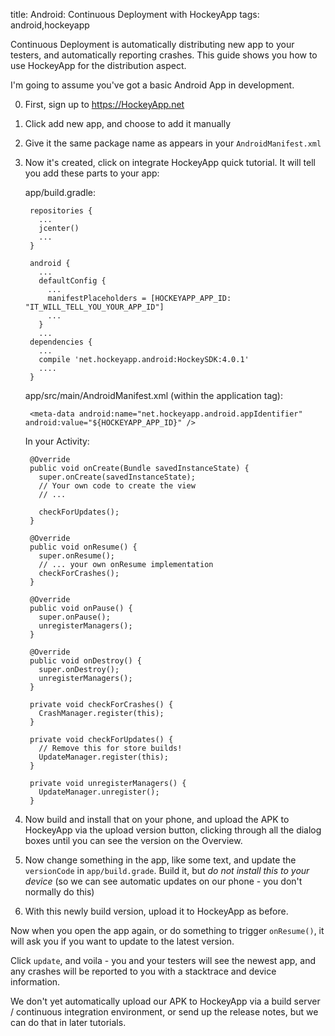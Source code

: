 title: Android: Continuous Deployment with HockeyApp
tags: android,hockeyapp

Continuous Deployment is automatically distributing new app to your testers, and automatically reporting crashes. This guide shows you how to use HockeyApp for the distribution aspect.

I'm going to assume you've got a basic Android App in development.

0. First, sign up to https://HockeyApp.net
0. Click add new app, and choose to add it manually
0. Give it the same package name as appears in your `AndroidManifest.xml`
0. Now it's created, click on integrate HockeyApp quick tutorial. It will tell you add these parts to your app:
   
   app/build.gradle:
      
        repositories {
          ...
          jcenter()
          ...
        }
        
        android {
          ...
          defaultConfig {
            ...
            manifestPlaceholders = [HOCKEYAPP_APP_ID: "IT_WILL_TELL_YOU_YOUR_APP_ID"]
            ...
          }
          ...
        dependencies {
          ...
          compile 'net.hockeyapp.android:HockeySDK:4.0.1'
          ....
        }      
   
   app/src/main/AndroidManifest.xml (within the application tag):
   
        <meta-data android:name="net.hockeyapp.android.appIdentifier" android:value="${HOCKEYAPP_APP_ID}" />
   
   In your Activity:
   
        @Override
        public void onCreate(Bundle savedInstanceState) {
          super.onCreate(savedInstanceState);
          // Your own code to create the view
          // ...
      
          checkForUpdates();
        }
      
        @Override
        public void onResume() {
          super.onResume();
          // ... your own onResume implementation
          checkForCrashes();
        }
      
        @Override
        public void onPause() {
          super.onPause();
          unregisterManagers();
        }
      
        @Override
        public void onDestroy() {
          super.onDestroy();
          unregisterManagers();
        }
      
        private void checkForCrashes() {
          CrashManager.register(this);
        }
      
        private void checkForUpdates() {
          // Remove this for store builds!
          UpdateManager.register(this);
        }
      
        private void unregisterManagers() {
          UpdateManager.unregister();
        }
0. Now build and install that on your phone, and upload the APK to HockeyApp via the upload version button, clicking through all the dialog boxes until you can see the version on the Overview.
0. Now change something in the app, like some text, and update the `versionCode` in `app/build.grade`.
   Build it, but *do not install this to your device* (so we can see automatic updates on our phone - you don't normally do this)
0. With this newly build version, upload it to HockeyApp as before.

Now when you open the app again, or do something to trigger `onResume()`, it will ask you if you want to update to the latest version.

Click `update`, and voila - you and your testers will see the newest app, and any crashes will be reported to you with a stacktrace and device information.

We don't yet automatically upload our APK to HockeyApp via a build server / continuous integration environment, or send up the release notes, but we can do that in later tutorials.
